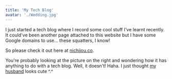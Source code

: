 ```yaml
---
title: 'My Tech Blog'
avatar: './Wedding.jpg'
---
```


I just started a tech blog where I record some cool stuff I've learnt recently. It could've been another page attached to this website but I have some Google domains to use... these squatters, I know!

So please check it out here at [nichijou.co](http://nichijou.co/).

You're probably looking at the picture on the right and wondering how it has anything to do with a tech blog. Well, it doesn't! Haha. I just thought [my husband](https://buymecoffee.co/edgarbenjamincabrera/) looks cute ^.^
